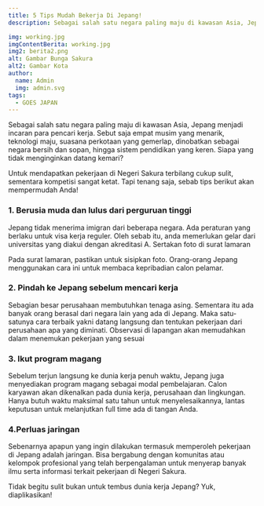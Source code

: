 ```yaml
---
title: 5 Tips Mudah Bekerja Di Jepang!
description: Sebagai salah satu negara paling maju di kawasan Asia, Jepang menjadi incaran para pencari kerja. Sebut saja empat musim yang menarik, teknologi maju, suasana perkotaan yang gemerlap, dinobatkan sebagai negara bersih dan sopan, hingga sistem pendidikan yang keren. Siapa yang tidak menginginkan datang kemari? Untuk mendapatkan pekerjaan di Negeri Sakura terbilang cukup sulit, sementara kompetisi sangat ketat. Tapi tenang saja, sebab tips berikut akan mempermudah Anda!

img: working.jpg
imgContentBerita: working.jpg
img2: berita2.png
alt: Gambar Bunga Sakura
alt2: Gambar Kota
author:
  name: Admin
  img: admin.svg
tags:
  - GOES JAPAN
---
```


Sebagai salah satu negara paling maju di kawasan Asia, Jepang menjadi incaran para pencari kerja. Sebut saja empat musim yang menarik, teknologi maju, suasana perkotaan yang gemerlap, dinobatkan sebagai negara bersih dan sopan, hingga sistem pendidikan yang keren. Siapa yang tidak menginginkan datang kemari?

Untuk mendapatkan pekerjaan di Negeri Sakura terbilang cukup sulit, sementara kompetisi sangat ketat. Tapi tenang saja, sebab tips berikut akan mempermudah Anda!

### 1. Berusia muda dan lulus dari perguruan tinggi

Jepang tidak menerima imigran dari beberapa negara. Ada peraturan yang berlaku untuk visa kerja reguler. Oleh sebab itu, anda memerlukan gelar dari universitas yang diakui dengan akreditasi A. Sertakan foto di surat lamaran

Pada surat lamaran, pastikan untuk sisipkan foto. Orang-orang Jepang menggunakan cara ini untuk membaca kepribadian calon pelamar.

### 2. Pindah ke Jepang sebelum mencari kerja

Sebagian besar perusahaan membutuhkan tenaga asing. Sementara itu ada banyak orang berasal dari negara lain yang ada di Jepang. Maka satu-satunya cara terbaik yakni datang langsung dan tentukan pekerjaan dari perusahaan apa yang diminati. Observasi di lapangan akan memudahkan dalam menemukan pekerjaan yang sesuai

### 3. Ikut program magang

Sebelum terjun langsung ke dunia kerja penuh waktu, Jepang juga menyediakan program magang sebagai modal pembelajaran. Calon karyawan akan dikenalkan pada dunia kerja, perusahaan dan lingkungan. Hanya butuh waktu maksimal satu tahun untuk menyelesaikannya, lantas keputusan untuk melanjutkan full time ada di tangan Anda.

### 4.Perluas jaringan

Sebenarnya apapun yang ingin dilakukan termasuk memperoleh pekerjaan di Jepang adalah jaringan. Bisa bergabung dengan komunitas atau kelompok profesional yang telah berpengalaman untuk menyerap banyak ilmu serta informasi terkait pekerjaan di Negeri Sakura.

Tidak begitu sulit bukan untuk tembus dunia kerja Jepang? Yuk, diaplikasikan!
